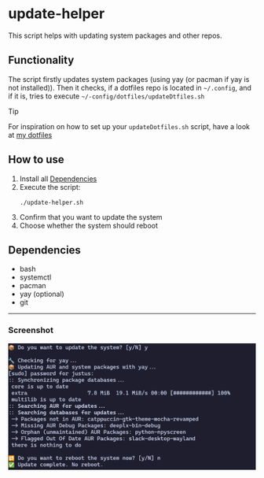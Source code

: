 # update-helper
This script helps with updating system packages and other repos.

## Functionality
The script firstly updates system packages (using yay (or pacman if yay is not installed)).
Then it checks, if a dotfiles repo is located in `~/.config`, and if it is, tries to execute `~/-config/dotfiles/updateDtfiles.sh`
> [!TIP]
> For inspiration on how to set up your `updateDotfiles.sh` script, have a look at [my dotfiles](https://github.com/Flottegurke/dotfiles/blob/main/updateDotfiles.sh)

## How to use
1. Install all [Dependencies](#Dependencies)
2. Execute the script:
    ```shell
    ./update-helper.sh
    ```
3. Confirm that you want to update the system
4. Choose whether the system should reboot

## Dependencies
- bash
- systemctl
- pacman
- yay (optional)
- git

---
### Screenshot
![SSH Key Generation](../../assets/screenshot-update-helper.png)
